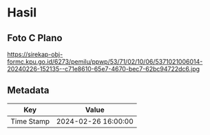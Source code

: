 # Hasil

## Foto C Plano

https://sirekap-obj-formc.kpu.go.id/6273/pemilu/ppwp/53/71/02/10/06/5371021006014-20240226-152135--c71e8610-65e7-4670-bec7-62bc94722dc6.jpg


## Metadata

| Key        | Value               |
| ---------- | ------------------- |
| Time Stamp | 2024-02-26 16:00:00 |



